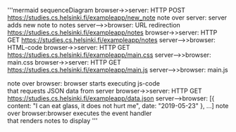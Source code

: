 '''mermaid
sequenceDiagram
browser->>server: HTTP POST https://studies.cs.helsinki.fi/exampleapp/new_note
note over server: server adds new note to notes
server-->>browser: URL redirection https://studies.cs.helsinki.fi/exampleapp/notes
browser->>server: HTTP GET https://studies.cs.helsinki.fi/exampleapp/notes
server-->>browser: HTML-code
browser->>server: HTTP GET https://studies.cs.helsinki.fi/exampleapp/main.css
server-->>browser: main.css
browser->>server: HTTP GET https://studies.cs.helsinki.fi/exampleapp/main.js
server-->>browser: main.js

note over browser: browser starts executing js-code <br> that requests JSON data from server
browser->>server: HTTP GET https://studies.cs.helsinki.fi/exampleapp/data.json
server-->browser: [{ content: "I can eat glass, it does not hurt me", date: "2019-05-23" }, ...]
note over browser:browser executes the event handler <br> that renders notes to display
'''
